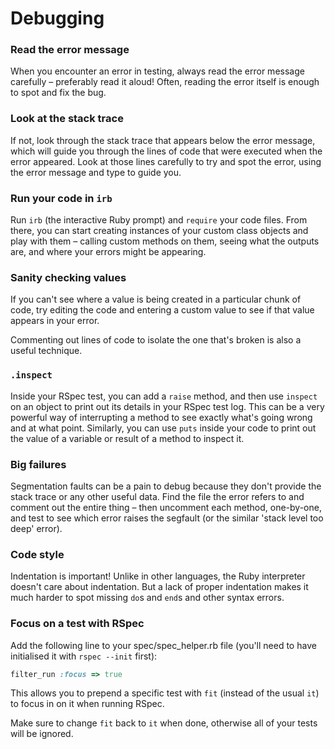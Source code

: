 # Debugging

### Read the error message

When you encounter an error in testing, always read the error message carefully – preferably read it aloud! Often, reading the error itself is enough to spot and fix the bug.

### Look at the stack trace

If not, look through the stack trace that appears below the error message, which will guide you through the lines of code that were executed when the error appeared. Look at those lines carefully to try and spot the error, using the error message and type to guide you.

### Run your code in `irb`

Run `irb` (the interactive Ruby prompt) and `require` your code files. From there, you can start creating instances of your custom class objects and play with them – calling custom methods on them, seeing what the outputs are, and where your errors might be appearing.

### Sanity checking values

If you can't see where a value is being created in a particular chunk of code, try editing the code and entering a custom value to see if that value appears in your error.

Commenting out lines of code to isolate the one that's broken is also a useful technique.

### `.inspect`

Inside your RSpec test, you can add a `raise` method, and then use `inspect` on an object to print out its details in your RSpec test log. This can be a very powerful way of interrupting a method to see exactly what's going wrong and at what point. Similarly, you can use `puts` inside your code to print out the value of a variable or result of a method to inspect it.

### Big failures 

Segmentation faults can be a pain to debug because they don't provide the stack trace or any other useful data. Find the file the error refers to and comment out the entire thing – then uncomment each method, one-by-one, and test to see which error raises the segfault (or the similar 'stack level too deep' error).

### Code style

Indentation is important! Unlike in other languages, the Ruby interpreter doesn't care about indentation. But a lack of proper indentation makes it much harder to spot missing `do`s and `end`s and other syntax errors.

### Focus on a test with RSpec

Add the following line to your spec/spec_helper.rb file (you'll need to have initialised it with `rspec --init` first):

```ruby
filter_run :focus => true
```

This allows you to prepend a specific test with `fit` (instead of the usual `it`) to focus in on it when running RSpec.

Make sure to change `fit` back to `it` when done, otherwise all of your tests will be ignored.

